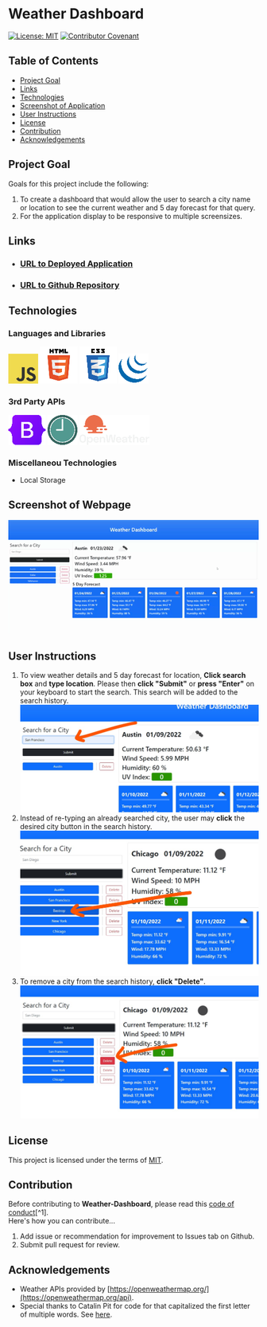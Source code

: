 # Weather Dashboard
[![License: MIT](https://img.shields.io/badge/License-MIT-yellow.svg)](https://opensource.org/licenses/MIT)
[![Contributor Covenant](https://img.shields.io/badge/Contributor%20Covenant-2.1-4baaaa.svg)](code_of_conduct.md)
## Table of Contents
- [Project Goal](#Project-Goal)
- [Links](#Links)
- [Technologies](#Technologies)
- [Screenshot of Application](#Screenshot-of-Application)
- [User Instructions](#User-Instructions)
- [License](#License)
- [Contribution](#Contribution)
- [Acknowledgements](#Acknowledgements)

## Project Goal
Goals for this project include the following: 
1. To create a dashboard that would allow the user to search a city name or location to see the current weather and 5 day forecast for that query.
2. For the application display to be responsive to multiple screensizes.

## Links
- ### [URL to Deployed Application](https://inklein1997.github.io/Weather-Dashboard/)
- ### [URL to Github Repository](https://github.com/inklein1997/Weather-Dashboard)

## Technologies
### Languages and Libraries
![JavaScript Logo](./assets/images/javascript.png)
![HTML5 Logo](./assets/images/html5.png)
![CSS3 Logo](./assets/images/css3.png)
![jQuery Logo](./assets/images/jQuery-logo.png)

### 3rd Party APIs
[![Bootstrap Logo](./assets/images/Bootstrap-logo.png)](https://getbootstrap.com/)
[![MomentJS Logo](./assets/images/momentJS-logo.png)](https://momentjs.com/)
[![OpenWeatherMap Logo](./assets/images/open-weather-map-logo.png)](https://openweathermap.org/api)

### Miscellaneou Technologies
- Local Storage

## Screenshot of Webpage
![desktop screenshot of application](./assets/images/Weather-Dashboard-Landscape.gif/)

## User Instructions
1. To view weather details and 5 day forecast for location, **Click search box** and **type location**. Please then **click "Submit"** or **press "Enter"** on your keyboard to start the search.  This search will be added to the search history.<br>
![click search box and type in location](./assets/images/step1.jpg)
2. Instead of re-typing an already searched city, the user may **click** the desired city button in the search history. <br>
![click search box and type in location](./assets/images/step2.jpg)
3. To remove a city from the search history, **click "Delete"**. <br>
![click search box and type in location](./assets/images/step3.jpg)

## License
  This project is licensed under the terms of [MIT](https://opensource.org/licenses/MIT).
  
## Contribution
Before contributing to **Weather-Dashboard**, please read this [code of conduct](code_of_conduct.md)[^1].<br>
Here's how you can contribute...
1. Add issue or recommendation for improvement to Issues tab on Github.
2. Submit pull request for review.

## Acknowledgements
- Weather APIs provided by [https://openweathermap.org/](https://openweathermap.org/api).
- Special thanks to Catalin Pit for code for that capitalized the first letter of multiple words.  See [here](https://www.freecodecamp.org/news/how-to-capitalize-words-in-javascript/).